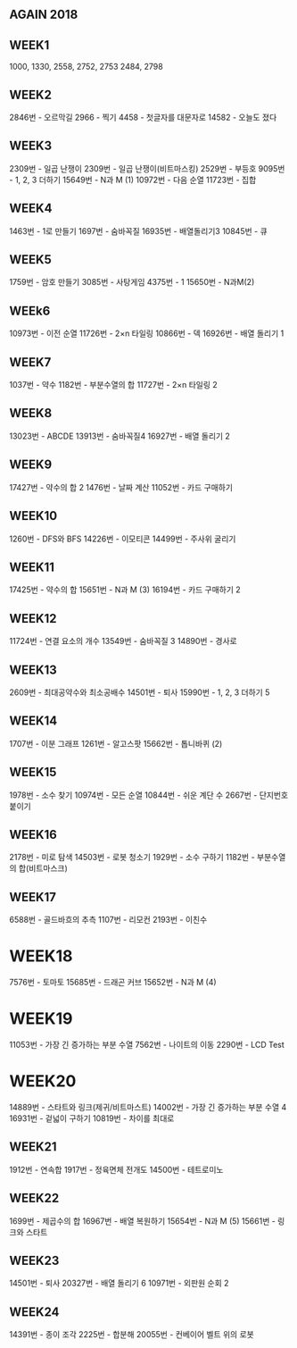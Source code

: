 ## AGAIN 2018

## WEEK1

1000, 1330, 2558, 2752, 2753
2484, 2798

## WEEK2

2846번 - 오르막길
2966 - 찍기
4458 - 첫글자를 대문자로
14582 - 오늘도 졌다

## WEEK3

2309번 - 일곱 난쟁이
2309번 - 일곱 난쟁이(비트마스킹)
2529번 - 부등호
9095번 - 1, 2, 3 더하기
15649번 - N과 M (1)
10972번 - 다음 순열
11723번 - 집합

## WEEK4

1463번 - 1로 만들기
1697번 - 숨바꼭질
16935번 - 배열돌리기3
10845번 - 큐

## WEEK5

1759번 - 암호 만들기
3085번 - 사탕게임
4375번 - 1
15650번 - N과M(2)

## WEEk6

10973번 - 이전 순열
11726번 - 2×n 타일링
10866번 - 덱
16926번 - 배열 돌리기 1

## WEEK7

1037번 - 약수
1182번 - 부분수열의 합
11727번 - 2×n 타일링 2

## WEEK8

13023번 - ABCDE
13913번 - 숨바꼭질4
16927번 - 배열 돌리기 2

## WEEK9

17427번 - 약수의 합 2
1476번 - 날짜 계산
11052번 - 카드 구매하기

## WEEK10

1260번 - DFS와 BFS
14226번 - 이모티콘
14499번 - 주사위 굴리기

## WEEK11

17425번 - 약수의 합
15651번 - N과 M (3)
16194번 - 카드 구매하기 2

## WEEK12

11724번 - 연결 요소의 개수
13549번 - 숨바꼭질 3
14890번 - 경사로

## WEEK13

2609번 - 최대공약수와 최소공배수
14501번 - 퇴사
15990번 - 1, 2, 3 더하기 5

## WEEK14

1707번 - 이분 그래프
1261번 - 알고스팟
15662번 - 톱니바퀴 (2)

## WEEK15

1978번 - 소수 찾기
10974번 - 모든 순열
10844번 - 쉬운 계단 수
2667번 - 단지번호붙이기

## WEEK16

2178번 - 미로 탐색
14503번 - 로봇 청소기
1929번 - 소수 구하기
1182번 - 부분수열의 합(비트마스크)

## WEEK17

6588번 - 골드바흐의 추측
1107번 - 리모컨
2193번 - 이친수

# WEEK18

7576번 - 토마토
15685번 - 드래곤 커브
15652번 - N과 M (4)

# WEEK19

11053번 - 가장 긴 증가하는 부분 수열
7562번 - 나이트의 이동
2290번 - LCD Test

# WEEK20

14889번 - 스타트와 링크(제귀/비트마스트)
14002번 - 가장 긴 증가하는 부분 수열 4
16931번 - 겉넓이 구하기
10819번 - 차이를 최대로

## WEEK21

1912번 - 연속합
1917번 - 정육면체 전개도
14500번 - 테트로미노

## WEEK22

1699번 - 제곱수의 합
16967번 - 배열 복원하기
15654번 - N과 M (5)
15661번 - 링크와 스타트

## WEEK23

14501번 - 퇴사
20327번 - 배열 돌리기 6
10971번 - 외판원 순회 2

## WEEK24

14391번 - 종이 조각
2225번 - 합분해
20055번 - 컨베이어 벨트 위의 로봇
